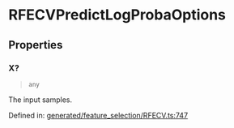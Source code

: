 # RFECVPredictLogProbaOptions

## Properties

### X?

> `any`

The input samples.

Defined in:  [generated/feature\_selection/RFECV.ts:747](https://github.com/transitive-bullshit/scikit-learn-ts/blob/92ab806/packages/sklearn/src/generated/feature_selection/RFECV.ts#L747)

